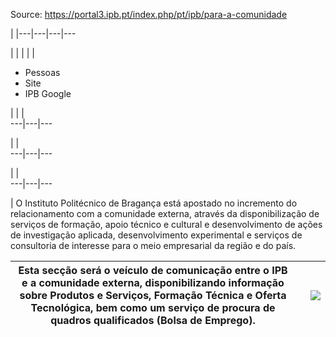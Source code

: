 Source: https://portal3.ipb.pt/index.php/pt/ipb/para-a-comunidade

| |---|---|---|---  
  
  

  

  
  
  
  
  
  
  
  
  
  
  
  
  
  
|   | |  | | 

  * Pessoas
  * Site
  * IPB Google

| | |   
---|---|---  
  
| |   
---|---|---  
  
| |   
---|---|---  
  
  
|  O Instituto Politécnico de Bragança está apostado no incremento do
relacionamento com a comunidade externa, através da disponibilização de
serviços de formação, apoio técnico e cultural e desenvolvimento de ações de
investigação aplicada, desenvolvimento experimental e serviços de consultoria
de interesse para o meio empresarial da região e do país.  
  
Esta secção será o veículo de comunicação entre o IPB e a comunidade externa, disponibilizando informação sobre Produtos e Serviços, Formação Técnica e Oferta Tecnológica, bem como um serviço de procura de quadros qualificados (Bolsa de Emprego). |  | ![](/images/ipb/para_a_comunidade.jpg)  
---|---|---  
  
